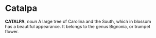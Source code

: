 # Catalpa

**CATALPA**, _noun_ A large tree of Carolina and the South, which in blossom has a beautiful appearance. It belongs to the genus Bignonia, or trumpet flower.